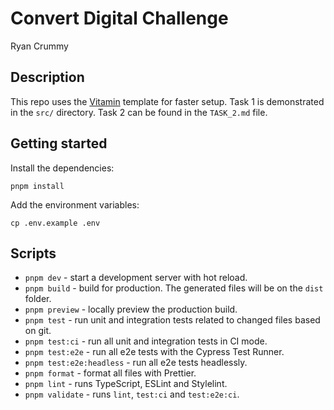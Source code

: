 # Convert Digital Challenge
Ryan Crummy

## Description
This repo uses the [Vitamin](https://github.com/wtchnm/Vitamin) template for faster setup.
Task 1 is demonstrated in the `src/` directory.
Task 2 can be found in the `TASK_2.md` file.

## Getting started

Install the dependencies:

```
pnpm install
```

Add the environment variables:

```
cp .env.example .env
```

## Scripts

- `pnpm dev` - start a development server with hot reload.
- `pnpm build` - build for production. The generated files will be on the `dist` folder.
- `pnpm preview` - locally preview the production build.
- `pnpm test` - run unit and integration tests related to changed files based on git.
- `pnpm test:ci` - run all unit and integration tests in CI mode.
- `pnpm test:e2e` - run all e2e tests with the Cypress Test Runner.
- `pnpm test:e2e:headless` - run all e2e tests headlessly.
- `pnpm format` - format all files with Prettier.
- `pnpm lint` - runs TypeScript, ESLint and Stylelint.
- `pnpm validate` - runs `lint`, `test:ci` and `test:e2e:ci`.
